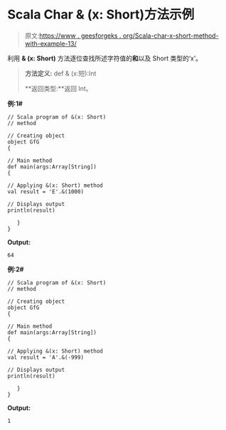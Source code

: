 # Scala Char & (x: Short)方法示例

> 原文:[https://www . geesforgeks . org/Scala-char-x-short-method-with-example-13/](https://www.geeksforgeeks.org/scala-char-x-short-method-with-example-13/)

利用 **& (x: Short)** 方法逐位查找所述字符值的**和**以及 Short 类型的‘x’。

> **方法定义:** def & (x:短):Int
> 
> **返回类型:**返回 Int。

**例:1#**

```
// Scala program of &(x: Short)
// method

// Creating object
object GfG
{  

// Main method
def main(args:Array[String])
{

// Applying &(x: Short) method 
val result = 'E'.&(1000)

// Displays output
println(result)

   }
} 
```

**Output:**

```
64

```

**例:2#**

```
// Scala program of &(x: Short)
// method

// Creating object
object GfG
{  

// Main method
def main(args:Array[String])
{

// Applying &(x: Short) method
val result = 'A'.&(-999)

// Displays output
println(result)

   }
} 
```

**Output:**

```
1

```